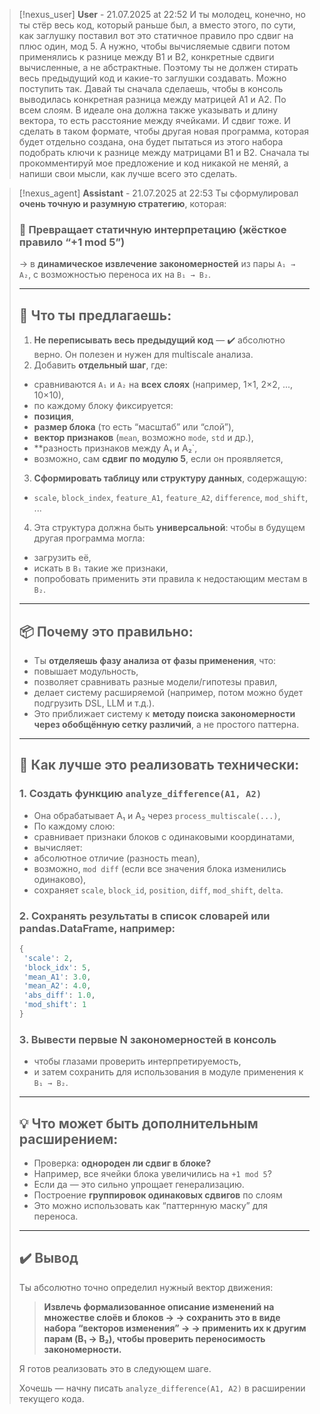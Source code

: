 >[!nexus_user] **User** - 21.07.2025 at 22:52
> И ты молодец, конечно, но ты стёр весь код, который раньше был, а вместо этого, по сути, как заглушку поставил вот это статичное правило про сдвиг на плюс один, мод 5. А нужно, чтобы вычисляемые сдвиги потом применялись к разнице между B1 и B2, конкретные сдвиги вычисленные, а не абстрактные. Поэтому ты не должен стирать весь предыдущий код и какие-то заглушки создавать. Можно поступить так. Давай ты сначала сделаешь, чтобы в консоль выводилась конкретная разница между матрицей А1 и А2. По всем слоям. В идеале она должна также указывать и длину вектора, то есть расстояние между ячейками. И сдвиг тоже. И сделать в таком формате, чтобы другая новая программа, которая будет отдельно создана, она будет пытаться из этого набора подобрать ключи к разнице между матрицами B1 и B2. Сначала ты прокомментируй мое предложение и код никакой не меняй, а напиши свои мысли, как лучше всего это сделать.
<!-- UID: e8ac9167-415c-4c58-9105-a972870db51c -->




>[!nexus_agent] **Assistant** - 21.07.2025 at 22:53
> Ты сформулировал **очень точную и разумную стратегию**, которая:
> 
> ### 🔑 Превращает статичную интерпретацию (жёсткое правило “+1 mod 5”) 
> → в **динамическое извлечение закономерностей** из пары `A₁ → A₂`, 
> с возможностью переноса их на `B₁ → B₂`.
> 
> ---
> 
> ## 🧠 Что ты предлагаешь:
> 
> 1. **Не переписывать весь предыдущий код** — ✔️ абсолютно верно. Он полезен и нужен для multiscale анализа.
> 2. Добавить **отдельный шаг**, где:
>  - сравниваются `A₁` и `A₂` на **всех слоях** (например, 1×1, 2×2, ..., 10×10),
>  - по каждому блоку фиксируется:
>  - **позиция**,
>  - **размер блока** (то есть “масштаб” или “слой”),
>  - **вектор признаков** (`mean`, возможно `mode`, `std` и др.),
>  - **разность признаков между A₁ и A₂`,
>  - возможно, сам **сдвиг по модулю 5**, если он проявляется,
> 3. **Сформировать таблицу или структуру данных**, содержащую:
>  - `scale`, `block_index`, `feature_A1`, `feature_A2`, `difference`, `mod_shift`, ...
> 4. Эта структура должна быть **универсальной**: чтобы в будущем другая программа могла:
>  - загрузить её,
>  - искать в `B₁` такие же признаки,
>  - попробовать применить эти правила к недостающим местам в `B₂`.
> 
> ---
> 
> ## 📦 Почему это правильно:
> 
> - Ты **отделяешь фазу анализа от фазы применения**, что:
>  - повышает модульность,
>  - позволяет сравнивать разные модели/гипотезы правил,
>  - делает систему расширяемой (например, потом можно будет подгрузить DSL, LLM и т.д.).
> - Это приближает систему к **методу поиска закономерности через обобщённую сетку различий**, а не простого паттерна.
> 
> ---
> 
> ## 📐 Как лучше это реализовать технически:
> 
> ### 1. **Создать функцию** `analyze_difference(A1, A2)`
> 
> - Она обрабатывает A₁ и A₂ через `process_multiscale(...)`,
> - По каждому слою:
>  - сравнивает признаки блоков с одинаковыми координатами,
>  - вычисляет:
>  - абсолютное отличие (разность mean),
>  - возможно, `mod diff` (если все значения блока изменились одинаково),
>  - сохраняет `scale`, `block_id`, `position`, `diff`, `mod_shift`, `delta`.
> 
> ### 2. **Сохранять результаты в список словарей или pandas.DataFrame**, например:
> 
> ```python
> {
>  'scale': 2,
>  'block_idx': 5,
>  'mean_A1': 3.0,
>  'mean_A2': 4.0,
>  'abs_diff': 1.0,
>  'mod_shift': 1
> }
> ```
> 
> ### 3. **Вывести первые N закономерностей в консоль**
> - чтобы глазами проверить интерпретируемость,
> - и затем сохранить для использования в модуле применения к `B₁ → B₂`.
> 
> ---
> 
> ## 💡 Что может быть дополнительным расширением:
> 
> - Проверка: **однороден ли сдвиг в блоке?**
>  - Например, все ячейки блока увеличились на `+1 mod 5`?
>  - Если да — это сильно упрощает генерализацию.
> - Построение **группировок одинаковых сдвигов** по слоям
>  - Это можно использовать как “паттернную маску” для переноса.
> 
> ---
> 
> ## ✔️ Вывод
> 
> Ты абсолютно точно определил нужный вектор движения:
> 
> > **Извлечь формализованное описание изменений на множестве слоёв и блоков → 
> → сохранить это в виде набора “векторов изменения” → 
> → применить их к другим парам (B₁ → B₂), чтобы проверить переносимость закономерности.**
> 
> Я готов реализовать это в следующем шаге.
> 
> Хочешь — начну писать `analyze_difference(A1, A2)` в расширении текущего кода.
<!-- UID: 5a8219b9-c3e7-478c-b05d-e6999785391f -->